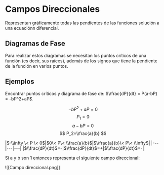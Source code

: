 # Campos Direccionales

Representan gráficamente todas las pendientes de las funciones solución a una
ecuaciónn diferencial.

## Diagramas de Fase

Para realizar estos diagramas se necesitan los puntos críticos de una función
(es decir, sus raíces), además de los signos que tiene la pendiente de la
función en varios puntos.

## Ejemplos

Encontrar puntos críticos y diagrama de fase de: $\\frac{dP}{dt} = P(a-bP) =
-bP^2+aP$.

$$ -bP^2+aP=0 $$ $$ P_1 =0 $$ $$ a-bP =0 $$ $$ P_2=\\frac{a}{b} $$

|$-\\infty \< P \< 0$|$0\< P\< \\frac{a}{b}$|$\\frac{a}{b}\< P\< \\infty$|
|---|---|---| |$\\frac{dP}{dt}$=-|$\\frac{dP}{dt}$=+|$\\frac{dP}{dt}$=-|

Si a y b son 1 entonces representa el siguiente campo direccional:

!\[\[Campo direccional.png\]\]
